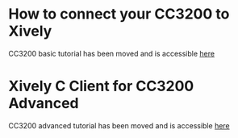 # How to connect your CC3200 to Xively

CC3200 basic tutorial has been moved and is accessible [here](https://developer.xively.com/docs/ti-cc3200)

# Xively C Client for CC3200 Advanced

CC3200 advanced tutorial has been moved and is accessible [here](https://developer.xively.com/docs/ti-cc3200-advanced)
